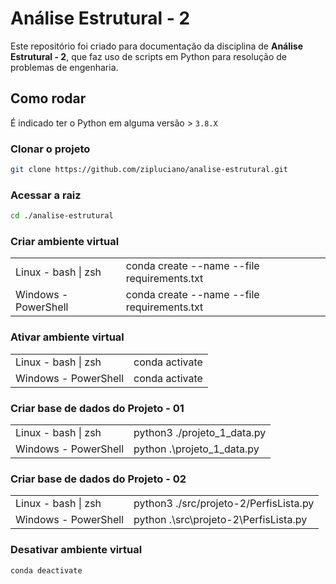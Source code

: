 # Análise Estrutural - 2

Este repositório foi criado para documentação da disciplina de **Análise
Estrutural - 2**, que faz uso de scripts em Python para resolução de problemas
de engenharia.

## Como rodar

É indicado ter o Python em alguma versão > `3.8.X`

### Clonar o projeto

```sh
git clone https://github.com/zipluciano/analise-estrutural.git
```

### Acessar a raiz

```sh
cd ./analise-estrutural
```

### Criar ambiente virtual

<table>
  <tr>
    <td>
      Linux - bash | zsh
    </td>
    <td>
      conda create --name <envname> --file requirements.txt
    </td>
  </tr>
  <tr>
    <td>
      Windows - PowerShell
    </td>
    <td>
      conda create --name <envname> --file requirements.txt
    </td>
  </tr>
</table>

### Ativar ambiente virtual

<table>
  <tr>
    <td>
      Linux - bash | zsh
    </td>
    <td>
      conda activate <envname>
    </td>
  </tr>
  <tr>
    <td>
      Windows - PowerShell
    </td>
    <td>
      conda activate <envname>
    </td>
  </tr>
</table>

### Criar base de dados do Projeto - 01

<table>
  <tr>
    <td>
      Linux - bash | zsh
    </td>
    <td>
      python3 ./projeto_1_data.py
    </td>
  </tr>
  <tr>
    <td>
      Windows - PowerShell
    </td>
    <td>
      python .\projeto_1_data.py
    </td>
  </tr>
</table>

### Criar base de dados do Projeto - 02

<table>
  <tr>
    <td>
      Linux - bash | zsh
    </td>
    <td>
      python3 ./src/projeto-2/PerfisLista.py
    </td>
  </tr>
  <tr>
    <td>
      Windows - PowerShell
    </td>
    <td>
      python .\src\projeto-2\PerfisLista.py
    </td>
  </tr>
</table>

### Desativar ambiente virtual

```sh
conda deactivate
```
